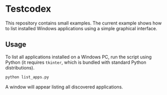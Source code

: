# Testcodex

This repository contains small examples. The current example shows how to list installed Windows applications using a simple graphical interface.

## Usage

To list all applications installed on a Windows PC, run the script using Python (it requires `tkinter`, which is bundled with standard Python distributions).

```bash
python list_apps.py
```

A window will appear listing all discovered applications.
